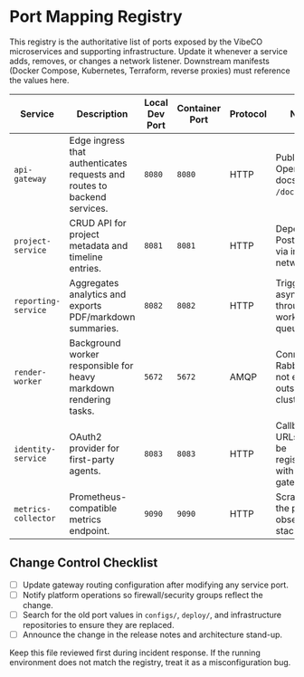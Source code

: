 # Port Mapping Registry

This registry is the authoritative list of ports exposed by the VibeCO microservices
and supporting infrastructure. Update it whenever a service adds, removes, or changes
a network listener. Downstream manifests (Docker Compose, Kubernetes, Terraform,
reverse proxies) must reference the values here.

| Service | Description | Local Dev Port | Container Port | Protocol | Notes |
| --- | --- | --- | --- | --- | --- |
| `api-gateway` | Edge ingress that authenticates requests and routes to backend services. | `8080` | `8080` | HTTP | Publishes OpenAPI docs at `/docs`. |
| `project-service` | CRUD API for project metadata and timeline entries. | `8081` | `8081` | HTTP | Depends on PostgreSQL via internal network. |
| `reporting-service` | Aggregates analytics and exports PDF/markdown summaries. | `8082` | `8082` | HTTP | Triggers async jobs through the worker queue. |
| `render-worker` | Background worker responsible for heavy markdown rendering tasks. | `5672` | `5672` | AMQP | Connects to RabbitMQ; not exposed outside the cluster. |
| `identity-service` | OAuth2 provider for first-party agents. | `8083` | `8083` | HTTP | Callback URLs must be registered with the gateway. |
| `metrics-collector` | Prometheus-compatible metrics endpoint. | `9090` | `9090` | HTTP | Scraped by the platform observability stack. |

## Change Control Checklist

- [ ] Update gateway routing configuration after modifying any service port.
- [ ] Notify platform operations so firewall/security groups reflect the change.
- [ ] Search for the old port values in `configs/`, `deploy/`, and infrastructure
      repositories to ensure they are replaced.
- [ ] Announce the change in the release notes and architecture stand-up.

Keep this file reviewed first during incident response. If the running environment
does not match the registry, treat it as a misconfiguration bug.
